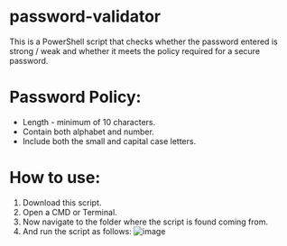 # password-validator

This is a PowerShell script that checks whether the password entered is strong / weak and whether it meets the policy required for a secure password.

# Password Policy:
* Length - minimum of 10 characters.
* Contain both alphabet and number.
* Include both the small and capital case letters.

# How to use:
1. Download this script.
2. Open a CMD or Terminal.
3. Now navigate to the folder where the script is found coming from.
4. And run the script as follows:
![image](https://user-images.githubusercontent.com/47865329/132675880-c0bcc554-d1be-4ce3-8665-e24c3b495c9f.png)

